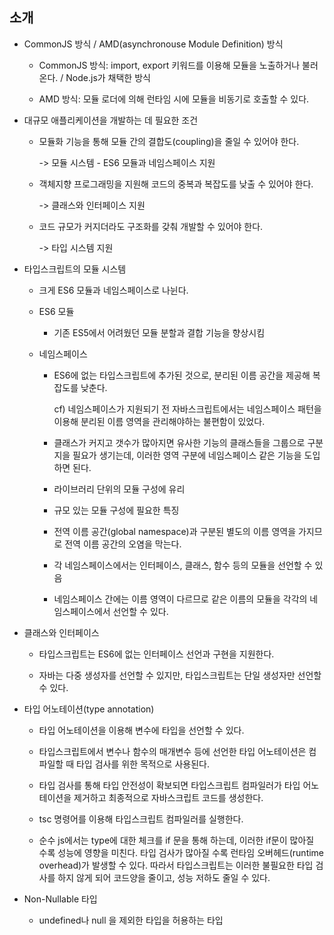 ## 소개

  * CommonJS 방식 / AMD(asynchronouse Module Definition) 방식

    - CommonJS 방식: import, export 키워드를 이용해 모듈을 노출하거나 불러온다. / Node.js가 채택한 방식

    - AMD 방식: 모듈 로더에 의해 런타임 시에 모듈을 비동기로 호출할 수 있다.


  * 대규모 애플리케이션을 개발하는 데 필요한 조건

    - 모듈화 기능을 통해 모듈 간의 결합도(coupling)을 줄일 수 있어야 한다.

      -> 모듈 시스템 - ES6 모듈과 네임스페이스 지원

    - 객체지향 프로그래밍을 지원해 코드의 중복과 복잡도를 낮출 수 있어야 한다.

      -> 클래스와 인터페이스 지원

    - 코드 규모가 커지더라도 구조화를 갖춰 개발할 수 있어야 한다.

      -> 타입 시스템 지원

  
  * 타입스크립트의 모듈 시스템

    - 크게 ES6 모듈과 네임스페이스로 나뉜다.

    * ES6 모듈
      
      - 기존 ES5에서 어려웠던 모듈 분할과 결합 기능을 향상시킴

    * 네임스페이스

      - ES6에 없는 타입스크립트에 추가된 것으로, 분리된 이름 공간을 제공해 복잡도를 낮춘다. 

        cf) 네임스페이스가 지원되기 전 자바스크립트에서는 네임스페이스 패턴을 이용해 분리된 이름 영역을 관리해야하는 불편함이 있었다.

      - 클래스가 커지고 갯수가 많아지면 유사한 기능의 클래스들을 그룹으로 구분 지을 필요가 생기는데, 이러한 영역 구분에 네임스페이스 같은 기능을 도입하면 된다.

      - 라이브러리 단위의 모듈 구성에 유리

      - 규모 있는 모듈 구성에 필요한 특징

      - 전역 이름 공간(global namespace)과 구분된 별도의 이름 영역을 가지므로 전역 이름 공간의 오염을 막는다.

      - 각 네임스페이스에서는 인터페이스, 클래스, 함수 등의 모듈을 선언할 수 있음

      - 네임스페이스 간에는 이름 영역이 다르므로 같은 이름의 모듈을 각각의 네임스페이스에서 선언할 수 있다.

  
  * 클래스와 인터페이스

    - 타입스크립트는 ES6에 없는 인터페이스 선언과 구현을 지원한다.

    - 자바는 다중 생성자를 선언할 수 있지만, 타입스크립트는 단일 생성자만 선언할 수 있다.

  
  * 타입 어노테이션(type annotation)
    
    - 타입 어노테이션을 이용해 변수에 타입을 선언할 수 있다.

    - 타입스크립트에서 변수나 함수의 매개변수 등에 선언한 타입 어노테이션은 컴파일할 때 타입 검사를 위한 목적으로 사용된다.

    - 타입 검사를 통해 타입 안전성이 확보되면 타입스크립트 컴파일러가 타입 어노테이션을 제거하고 최종적으로 자바스크립트 코드를 생성한다.

    - tsc 명령어를 이용해 타입스크립트 컴파일러를 실행한다.

    - 순수 js에서는 type에 대한 체크를 if 문을 통해 하는데, 이러한 if문이 많아질 수록 성능에 영향을 미친다. 타입 검사가 많아질 수록 런타임 오버헤드(runtime overhead)가 발생할 수 있다. 따라서 타입스크립트는 이러한 불필요한 타입 검사를 하지 않게 되어 코드양을 줄이고, 성능 저하도 줄일 수 있다.


  * Non-Nullable 타입

    - undefined나 null 을 제외한 타입을 허용하는 타입


